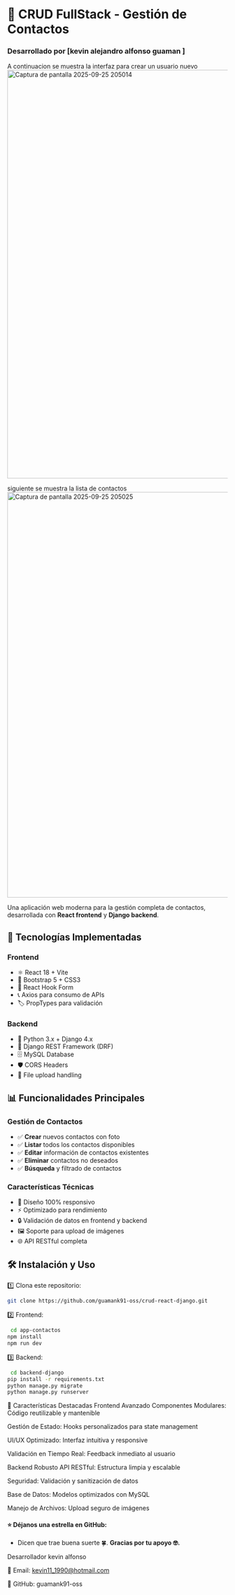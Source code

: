 # 📱 CRUD FullStack - Gestión de Contactos  
### **Desarrollado por [kevin alejandro alfonso guaman ]**

A continuacion se muestra la interfaz para crear un usuario nuevo 
<img width="1919" height="932" alt="Captura de pantalla 2025-09-25 205014" src="https://github.com/user-attachments/assets/7e3a5a4d-8e65-48c5-9115-e3596de9c4bd" />

siguiente se muestra la lista de contactos 
<img width="1919" height="925" alt="Captura de pantalla 2025-09-25 205025" src="https://github.com/user-attachments/assets/8412d205-794e-46dd-a4db-fcfd7da03013" />



Una aplicación web moderna para la gestión completa de contactos, desarrollada con **React frontend** y **Django backend**.

## 🚀 **Tecnologías Implementadas**

### **Frontend**
- ⚛️ React 18 + Vite
- 🎨 Bootstrap 5 + CSS3
- 🔄 React Hook Form
- 📞 Axios para consumo de APIs
- 🏷️ PropTypes para validación

### **Backend**
- 🐍 Python 3.x + Django 4.x
- 🔌 Django REST Framework (DRF)
- 🗄️ MySQL Database
- 🛡️ CORS Headers
- 📁 File upload handling

## 📊 **Funcionalidades Principales**

### **Gestión de Contactos**
- ✅ **Crear** nuevos contactos con foto
- ✅ **Listar** todos los contactos disponibles  
- ✅ **Editar** información de contactos existentes
- ✅ **Eliminar** contactos no deseados
- ✅ **Búsqueda** y filtrado de contactos

### **Características Técnicas**
- 📱 Diseño 100% responsivo
- ⚡ Optimizado para rendimiento
- 🔒 Validación de datos en frontend y backend
- 🖼️ Soporte para upload de imágenes
- 🌐 API RESTful completa

## 🛠 Instalación y Uso

1️⃣ Clona este repositorio:
```bash
git clone https://github.com/guamank91-oss/crud-react-django.git
```
 
2️⃣ Frontend:
```bash
 cd app-contactos
npm install
npm run dev
```
3️⃣ Backend:
```bash
 cd backend-django
pip install -r requirements.txt
python manage.py migrate
python manage.py runserver
```



🎯 Características Destacadas
Frontend Avanzado
Componentes Modulares: Código reutilizable y mantenible

Gestión de Estado: Hooks personalizados para state management

UI/UX Optimizado: Interfaz intuitiva y responsive

Validación en Tiempo Real: Feedback inmediato al usuario

Backend Robusto
API RESTful: Estructura limpia y escalable

Seguridad: Validación y sanitización de datos

Base de Datos: Modelos optimizados con MySQL

Manejo de Archivos: Upload seguro de imágenes


#### ⭐ **Déjanos una estrella en GitHub**:
   - Dicen que trae buena suerte 🍀.
**Gracias por tu apoyo 🤓.**


Desarrollador
kevin alfonso

📧 Email: kevin11_1990@hotmail.com

🐙 GitHub: guamank91-oss



